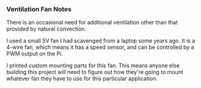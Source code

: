 ### Ventilation Fan Notes

There is an occasional need for additional ventilation other than that provided by natural convection.

I used a small 5V fan I had scavenged from a laptop some years ago.  It is a 4-wire fan, which means it has a speed sensor, and can be controlled by a PWM output on the Pi.

I printed custom mounting parts for this fan.  This means anyone else building this project will need to figure out how they're going to mount whatever fan they have to use for this particular application.

